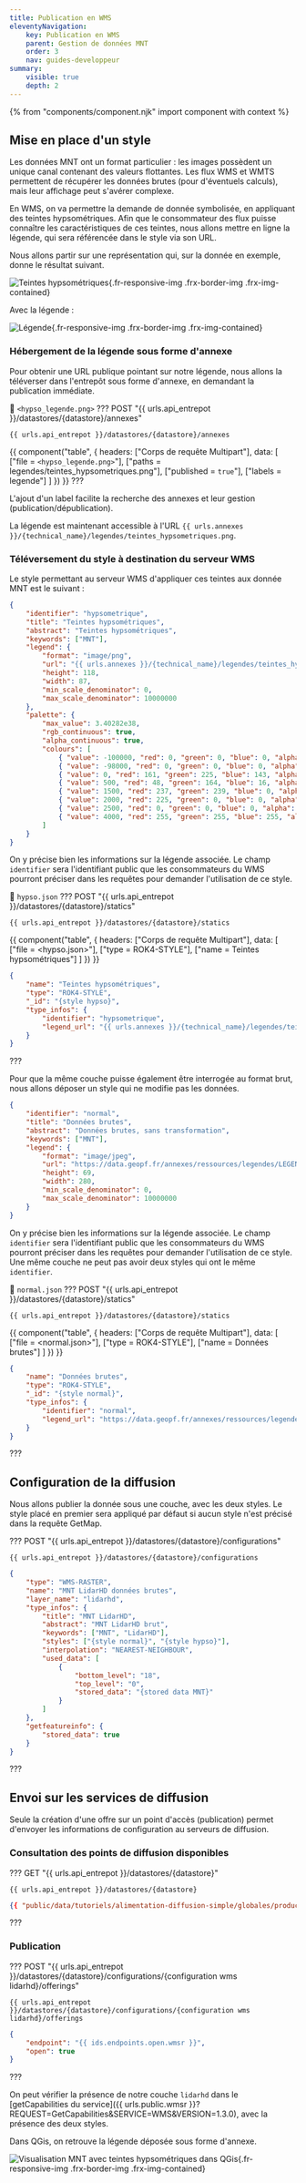```yaml
---
title: Publication en WMS
eleventyNavigation:
    key: Publication en WMS
    parent: Gestion de données MNT
    order: 3
    nav: guides-developpeur
summary:
    visible: true
    depth: 2
---
```


{% from "components/component.njk" import component with context %}

## Mise en place d'un style

Les données MNT ont un format particulier : les images possèdent un unique canal contenant des valeurs flottantes. Les flux WMS et WMTS permettent de récupérer les données brutes (pour d'éventuels calculs), mais leur affichage peut s'avérer complexe.

En WMS, on va permettre la demande de donnée symbolisée, en appliquant des teintes hypsométriques. Afin que le consommateur des flux puisse connaître les caractéristiques de ces teintes, nous allons mettre en ligne la légende, qui sera référencée dans le style via son URL.

Nous allons partir sur une représentation qui, sur la donnée en exemple, donne le résultat suivant.

![Teintes hypsométriques](/img/guides-developpeur/raster/mnt/mnt_hypso.png){.fr-responsive-img .frx-border-img .frx-img-contained}

Avec la légende :

![Légende](/img/guides-developpeur/raster/mnt/hypso_legende.png){.fr-responsive-img .frx-border-img .frx-img-contained}

### Hébergement de la légende sous forme d'annexe

Pour obtenir une URL publique pointant sur notre légende, nous allons la téléverser dans l'entrepôt sous forme d'annexe, en demandant la publication immédiate.

📄 `<hypso_legende.png>`
??? POST "{{ urls.api_entrepot }}/datastores/{datastore}/annexes"

```title="Contenu"
{{ urls.api_entrepot }}/datastores/{datastore}/annexes
```

{{ component("table", {
    headers: ["Corps de requête Multipart"],
    data: [
        ["file = `<hypso_legende.png>`"],
        ["paths = legendes/teintes_hypsometriques.png"],
        ["published = `true`"],
        ["labels = legende"]
    ]
}) }}
???
<br>

L'ajout d'un label facilite la recherche des annexes et leur gestion (publication/dépublication).

La légende est maintenant accessible à l'URL `{{ urls.annexes }}/{technical_name}/legendes/teintes_hypsometriques.png`.

### Téléversement du style à destination du serveur WMS

Le style permettant au serveur WMS d'appliquer ces teintes aux donnée MNT est le suivant :

```json title="Contenu de hypso.json"
{
    "identifier": "hypsometrique",
    "title": "Teintes hypsométriques",
    "abstract": "Teintes hypsométriques",
    "keywords": ["MNT"],
    "legend": {
        "format": "image/png",
        "url": "{{ urls.annexes }}/{technical_name}/legendes/teintes_hypsometriques.png",
        "height": 118,
        "width": 87,
        "min_scale_denominator": 0,
        "max_scale_denominator": 10000000
    },
    "palette": {
        "max_value": 3.40282e38,
        "rgb_continuous": true,
        "alpha_continuous": true,
        "colours": [
            { "value": -100000, "red": 0, "green": 0, "blue": 0, "alpha": 0 },
            { "value": -98000, "red": 0, "green": 0, "blue": 0, "alpha": 0 },
            { "value": 0, "red": 161, "green": 225, "blue": 143, "alpha": 255 },
            { "value": 500, "red": 48, "green": 164, "blue": 16, "alpha": 255 },
            { "value": 1500, "red": 237, "green": 239, "blue": 0, "alpha": 255 },
            { "value": 2000, "red": 225, "green": 0, "blue": 0, "alpha": 255 },
            { "value": 2500, "red": 0, "green": 0, "blue": 0, "alpha": 255 },
            { "value": 4000, "red": 255, "green": 255, "blue": 255, "alpha": 255 }
        ]
    }
}
```

On y précise bien les informations sur la légende associée. Le champ `identifier` sera l'identifiant public que les consommateurs du WMS pourront préciser dans les requêtes pour demander l'utilisation de ce style.

📄 `hypso.json`
??? POST "{{ urls.api_entrepot }}/datastores/{datastore}/statics"

```title="Contenu"
{{ urls.api_entrepot }}/datastores/{datastore}/statics
```

{{ component("table", {
    headers: ["Corps de requête Multipart"],
    data: [
        ["file = <hypso.json>"],
        ["type = ROK4-STYLE"],
        ["name = Teintes hypsométriques"]
    ]
}) }}

```json
{
    "name": "Teintes hypsométriques",
    "type": "ROK4-STYLE",
    "_id": "{style hypso}",
    "type_infos": {
        "identifier": "hypsometrique",
        "legend_url": "{{ urls.annexes }}/{technical_name}/legendes/teintes_hypsometriques.png"
    }
}
```

???
<br>

Pour que la même couche puisse également être interrogée au format brut, nous allons déposer un style qui ne modifie pas les données.

```json title="Contenu de normal.json"
{
    "identifier": "normal",
    "title": "Données brutes",
    "abstract": "Données brutes, sans transformation",
    "keywords": ["MNT"],
    "legend": {
        "format": "image/jpeg",
        "url": "https://data.geopf.fr/annexes/ressources/legendes/LEGEND.jpg",
        "height": 69,
        "width": 280,
        "min_scale_denominator": 0,
        "max_scale_denominator": 10000000
    }
}
```

On y précise bien les informations sur la légende associée. Le champ `identifier` sera l'identifiant public que les consommateurs du WMS pourront préciser dans les requêtes pour demander l'utilisation de ce style. Une même couche ne peut pas avoir deux styles qui ont le même `identifier`.

📄 `normal.json`
??? POST "{{ urls.api_entrepot }}/datastores/{datastore}/statics"

```title="Contenu"
{{ urls.api_entrepot }}/datastores/{datastore}/statics
```
{{ component("table", {
    headers: ["Corps de requête Multipart"],
    data: [
        ["file = <normal.json>"],
        ["type = ROK4-STYLE"],
        ["name = Données brutes"]
    ]
}) }}  

```json
{
    "name": "Données brutes",
    "type": "ROK4-STYLE",
    "_id": "{style normal}",
    "type_infos": {
        "identifier": "normal",
        "legend_url": "https://data.geopf.fr/annexes/ressources/legendes/LEGEND.jpg"
    }
}
```

???
<br>

## Configuration de la diffusion

Nous allons publier la donnée sous une couche, avec les deux styles. Le style placé en premier sera appliqué par défaut si aucun style n'est précisé dans la requête GetMap.

??? POST "{{ urls.api_entrepot }}/datastores/{datastore}/configurations"

```title="Contenu"
{{ urls.api_entrepot }}/datastores/{datastore}/configurations
```

```json
{
    "type": "WMS-RASTER",
    "name": "MNT LidarHD données brutes",
    "layer_name": "lidarhd",
    "type_infos": {
        "title": "MNT LidarHD",
        "abstract": "MNT LidarHD brut",
        "keywords": ["MNT", "LidarHD"],
        "styles": ["{style normal}", "{style hypso}"],
        "interpolation": "NEAREST-NEIGHBOUR",
        "used_data": [
            {
                "bottom_level": "18",
                "top_level": "0",
                "stored_data": "{stored data MNT}"
            }
        ]
    },
    "getfeatureinfo": {
        "stored_data": true
    }
}
```

???
<br>

## Envoi sur les services de diffusion

Seule la création d'une offre sur un point d'accès (publication) permet d'envoyer les informations de configuration au serveurs de diffusion.

### Consultation des points de diffusion disponibles

??? GET "{{ urls.api_entrepot }}/datastores/{datastore}"

```title="Contenu"
{{ urls.api_entrepot }}/datastores/{datastore}
```

```json
{{ "public/data/tutoriels/alimentation-diffusion-simple/globales/production/endpoints.json" | readJSON | safe }}
```

???
<br>

### Publication

??? POST "{{ urls.api_entrepot }}/datastores/{datastore}/configurations/{configuration wms lidarhd}/offerings"

```title="Contenu"
{{ urls.api_entrepot }}/datastores/{datastore}/configurations/{configuration wms lidarhd}/offerings
```

```json
{
    "endpoint": "{{ ids.endpoints.open.wmsr }}",
    "open": true
}
```

???
<br>

On peut vérifier la présence de notre couche `lidarhd` dans le [getCapabilities du service]({{ urls.public.wmsr }}?REQUEST=GetCapabilities&SERVICE=WMS&VERSION=1.3.0), avec la présence des deux styles.

Dans QGis, on retrouve la légende déposée sous forme d'annexe.

![Visualisation MNT avec teintes hypsométriques dans QGis](/img/guides-developpeur/raster/mnt/qgis_mnt_legend.png){.fr-responsive-img .frx-border-img .frx-img-contained}
